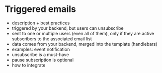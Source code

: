 # Triggered emails

 - description + best practices
 - triggered by your backend, but users can unsubscribe
 - sent to one or multiple users (even all of them), only if they are active subscribers to the associated email list
 - data comes from your backend, merged into the template (handlebars)
 - examples: event notification
 - unsubscribe is a must-have
 - pause subscription is optional
 - how to integrate
